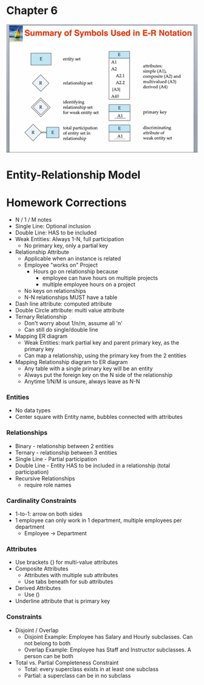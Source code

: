 # Chapter 6

![](../NoteImages/ER-CheatSheet.png)

# Entity-Relationship Model

# Homework Corrections

- N / 1 / M notes
- Single Line: Optional inclusion
- Double Line: HAS to be included
- Weak Entities: Always 1-N, full participation
  - No primary key, only a partial key
- Relationship Attribute
  - Applicable when an instance is related
  - Employee "works on" Project
    - Hours go on relationship because 
      - employee can have hours on multiple projects
      - multiple employee hours on a project
  - No keys on relationships
  - N-N relationships MUST have a table
- Dash line attribute: computed attribute
- Double Circle attribute: multi value attribute
- Ternary Relationship
  - Don't worry about 1/n/m, assume all 'n'
  - Can still do single/double line
- Mapping ER diagram
  - Weak Entities: mark partial key and parent primary key, as the primary key
  - Can map a relationship, using the primary key from the 2 entities
- Mapping Relationship diagram to ER diagram
  - Any table with a single primary key will be an entity
  - Always put the foreign key on the N side of the relationship
  - Anytime 1/N/M is unsure, always leave as N-N

### Entities

- No data types
- Center square with Entity name, bubbles connected with attributes

### Relationships

- Binary - relationship between 2 entities
- Ternary - relationship between 3 entities
- Single Line - Partial participation
- Double Line - Entity HAS to be included in a relationship (total participation)
- Recursive Relationships
  - require role names

### Cardinality Constraints

- 1-to-1: arrow on both sides
- 1 employee can only work in 1 department, multiple employees per department
  - Employee -> Department

### Attributes

- Use brackets {} for multi-value attributes
- Composite Attributes
  - Attributes with multiple sub attributes
  - Use tabs beneath for sub attributes
- Derived Attributes
  - Use ()
- Underline attribute that is primary key

### Constraints

- Disjoint / Overlap
  - Disjoint Example: Employee has Salary and Hourly subclasses. Can not belong to both
  - Overlap Example: Employee has Staff and Instructor subclasses. A person can be both
- Total vs. Partial Completeness Constraint
  - Total: every superclass exists in at least one subclass
  - Partial: a superclass can be in no subclass



